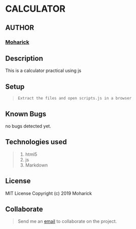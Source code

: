 # CALCULATOR

## AUTHOR
### [Moharick](https://github.com/moharick)
## Description
  This is a calculator practical using js

## Setup

> ``Extract the files and open scripts.js in a browser``

## Known Bugs
  no bugs detected yet.

## Technologies used
  > 1. html5
  > 2. js
  > 3. Markdown

## License
  MIT License
Copyright (c) 2019 Moharick

## Collaborate
  > Send me an [email](moharick@gmail.com) to collaborate on the project.